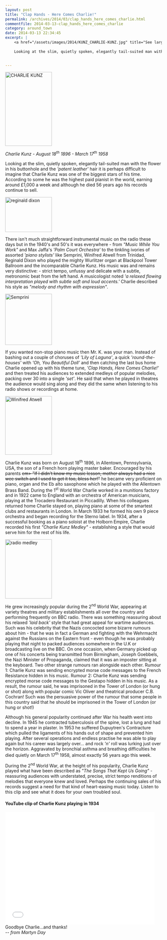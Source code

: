 ```yaml
---
layout: post
title: "Clap Hands - Here Comes Charlie!"
permalink: /archives/2014/03/clap_hands_here_comes_charlie.html
commentfile: 2014-03-13-clap_hands_here_comes_charlie
category: around_town
date: 2014-03-13 22:34:45
excerpt: |
    <a href="/assets/images/2014/KUNZ_CHARLIE-KUNZ.jpg" title="See larger version of - CHARLIE KUNZ"><img src="/assets/images/2014/KUNZ_CHARLIE-KUNZ_thumb.jpg" width="150" height="237" alt="CHARLIE KUNZ" class="photo right" /></a>
    
    Looking at the slim, quietly spoken, elegantly tail-suited man with the flower in his buttonhole and the <em>'patent leather'</em> hair it is perhaps difficult to imagine that Charlie Kunz was one of the biggest stars of his time. According to some he was the highest paid pianist in the world, earning around &pound;1000 a week and although he died 56 years ago his records continue to sell.
    

---
```


<a href="/assets/images/2014/KUNZ_CHARLIE-KUNZ.jpg" title="See larger version of - CHARLIE KUNZ"><img src="/assets/images/2014/KUNZ_CHARLIE-KUNZ_thumb.jpg" width="150" height="237" alt="CHARLIE KUNZ" class="photo right" /></a>

*Charlie Kunz - August 18<sup>th</sup> 1896 - March 17<sup>th</sup> 1958*

Looking at the slim, quietly spoken, elegantly tail-suited man with the flower in his buttonhole and the <em>'patent leather'</em> hair it is perhaps difficult to imagine that Charlie Kunz was one of the biggest stars of his time. According to some he was the highest paid pianist in the world, earning around £1,000 a week and although he died 56 years ago his records continue to sell.

<a href="/assets/images/2014/KUNZ_reginald_dixon.jpg" title="See larger version of - reginald dixon"><img src="/assets/images/2014/KUNZ_reginald_dixon_thumb.jpg" width="150" height="112" alt="reginald dixon" class="photo right" /></a>

There isn't much straightforward instrumental music on the radio these days but in the 1940's and 50's it was everywhere - from <em>"Music While You Work"</em> and Max Jaffa's <em>'Palm Court Orchestra'</em> to the tinkling ivories of assorted <em>'piano stylists'</em> like Semprini, Winifred Atwell from Trinidad, Reginald Dixon who played the mighty Wurlitzer organ at Blackpool Tower Ballroom and the incomparable Charlie Kunz. His music was and remains very distinctive: - strict tempo, unfussy and delicate with a subtle, metronomic beat from the left hand. A musicologist noted <em>'a relaxed flowing interpretation played with subtle soft and loud accents.'</em> Charlie described his style as <em>"melody and rhythm with expression"</em>.

<a href="/assets/images/2014/KUNZ_semprini.jpg" title="See larger version of - Semprini"><img src="/assets/images/2014/KUNZ_semprini_thumb.jpg" width="150" height="164" alt="Semprini" class="photo right" /></a>

If you wanted non-stop piano music then Mr. K. was your man. Instead of bashing out a couple of choruses of <em>'Lily of Laguna'</em>, a quick <em>'round-the-houses'</em> with <em>'Oh, You Beautiful Doll'</em> and then catching the last bus home Charlie opened up with his theme tune, <em>'Clap Hands, Here Comes Charlie!'</em> and then treated his audiences to extended medleys of popular melodies, packing over 30 into a single <em>'set'</em>. He said that when he played in theatres the audience would sing along and they did the same when listening to his radio shows or recordings at home.

<a href="/assets/images/2014/KUNZ_winifred-atwell.jpg" title="See larger version of - Winifred Atwell"><img src="/assets/images/2014/KUNZ_winifred-atwell_thumb.jpg" width="150" height="188" alt="Winifred Atwell" class="photo right" /></a>

Charlie Kunz was born on August 18<sup>th</sup> 1896, in Allentown, Pennsylvania, USA, the son of a French horn playing master baker. Encouraged by his parents ~~<span style="text-align:left;">em&gt; "If I didn't know my music lesson, mother always had a nice wee switch and I used to get it too, bless her!"</em></span>~~ he became very proficient on piano, organ and the Eb alto saxophone which he played with the Allentown Brass Band. During the 1<sup>st</sup> World War Charlie worked in a munitions factory and in 1922 came to England with an orchestra of American musicians, playing at the Trocadero Restaurant in Piccadilly. When his colleagues returned home Charlie stayed on, playing piano at some of the smartest clubs and restaurants in London. In March 1933 he formed his own 9 piece orchestra and began recording for the Sterno label. In 1934, after a successful booking as a piano soloist at the Holborn Empire, Charlie recorded his first <em>"Charlie Kunz Medley"</em> - establishing a style that would serve him for the rest of his life.

<a href="/assets/images/2014/KUNZ_radio_medley.jpg" title="See larger version of - radio medley"><img src="/assets/images/2014/KUNZ_radio_medley_thumb.jpg" width="150" height="190" alt="radio medley" class="photo right" /></a>

He grew increasingly popular during the 2<sup>nd</sup> World War, appearing at variety theatres and military establishments all over the country and performing frequently on BBC radio. There was something reassuring about his relaxed <em>'laid back'</em> style that had great appeal for wartime audiences. Such was his celebrity that the Nazis concocted some bizarre rumours about him - that he was in fact a German and fighting with the Wehrmacht against the Russians on the Eastern front - even though he was probably playing that night to packed audiences somewhere in the U.K or broadcasting live on the BBC. On one occasion, when Germany picked up one of his concerts being transmitted from Birmingham, Joseph Goebbels, the Nazi Minister of Propaganda, claimed that it was an imposter sitting at the keyboard. Two other strange rumours ran alongside each other. Rumour 1: Charlie Kunz was sending encrypted morse code messages to the French Resistance hidden in his music. Rumour 2: Charlie Kunz was sending encrypted morse code messages to the Gestapo hidden in his music. As a result, the rumour said, he was imprisoned in the Tower of London (or hung or shot) along with popular comic Vic Oliver and theatrical producer C.B. Cochran! Such was the persuasive power of the rumour that some people in this country said that he should be imprisoned in the Tower of London (or hung or shot!)

Although his general popularity continued after War his health went into decline. In 1945 he contracted tuberculosis of the spine, lost a lung and had to spend a year in plaster. In 1953 he suffered Dupuytren's Contracture which pulled the ligaments of his hands out of shape and prevented him playing. After several operations and endless practise he was able to play again but his career was largely over... and rock <em>'n'</em> roll was lurking just over the horizon. Aggravated by bronchial asthma and breathing difficulties he died quietly on March 17<sup>th</sup> 1958, almost exactly 56 years ago this week.

<div markdown="1" class="box">
During the 2<sup>nd</sup> World War, at the height of his popularity, Charlie Kunz played what have been described as <em>"The Songs That Kept Us Going"</em> - reassuring audiences with understated, precise, strict tempo renditions of melodies that everyone knew and loved. Perhaps the continuing sales of his records suggest a need for that kind of heart-easing music today. Listen to this clip and see what it does for your own troubled soul.

#### YouTube clip of Charlie Kunz playing in 1934

<iframe width="480" height="360" src="//www.youtube-nocookie.com/embed/xMYdNtQ2SkE?rel=0" frameborder="0" allowfullscreen>
</iframe>
Goodbye Charlie...and thanks!

</div>
<cite>-- from Martyn Day</cite>
